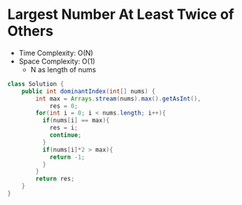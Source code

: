 # Largest Number At Least Twice of Others

- Time Complexity: O(N)
- Space Complexity: O(1)
  - N as length of nums

```java
class Solution {
    public int dominantIndex(int[] nums) {
        int max = Arrays.stream(nums).max().getAsInt(),
            res = 0;
        for(int i = 0; i < nums.length; i++){
          if(nums[i] == max){
            res = i;
            continue;
          }
          if(nums[i]*2 > max){
            return -1;
          }
        }
        return res;
    }
}
```
